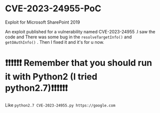 # CVE-2023-24955-PoC
Exploit for Microsoft SharePoint 2019

An exploit published for a vulnerability named CVE-2023-24955 .I saw the code and There was some bug in the ```resolveTargetInfo()``` and ```getOAuthInfo()``` . Then I fixed it and it's for u now.

❗❗❗❗❗❗ Remember that you should run it with Python2 (I tried python2.7)❗❗❗❗❗❗
==============================================================================
Like ``` python2.7 CVE-2023-24955.py https://google.com ```
